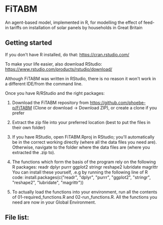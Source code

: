 # FiTABM
An agent-based model, implemented in R, for modelling the effect of feed-in tariffs on installation of solar panels by households in Great Britain

## Getting started
If you don't have R installed, do that: https://cran.rstudio.com/

To make your life easier, also download RStudio: https://www.rstudio.com/products/rstudio/download/

Although FiTABM was written in RStudio, there is no reason it won't work in a different IDE/from the command line.

Once you have R/RStudio and the right packages:

1.  Download the FiTABM repository from https://github.com/phoebe-p/FiTABM (Clone or download -> Download ZIP), or create a clone if you prefer

2.  Extract the zip file into your preferred location (best to put the files in their own folder)

3.  If you have RStudio, open FiTABM.Rproj in RStudio; you'll automatically be in the correct working directly (where all the data files you need are). Otherwise, navigate to the folder where the data files are (where you extracted the .zip to).

4.  The functions which form the basis of the program rely on the following R packages:
    readr
    dplyr
    purrr
    ggplot2
    stringr
    reshape2
    lubridate
    magrittr
    You can install these yourself, .e.g by running the following line of R code:
    install.packages(c("readr", "dplyr", "purrr", "ggplot2", "stringr", "reshape2", "lubridate", "magrittr"))

5.  To actually load the functions into your environment, run all the contents of 01-required_functions.R and 02-run_functions.R. All the functions you need are now in your Global Environment.
  
    

## File list:
